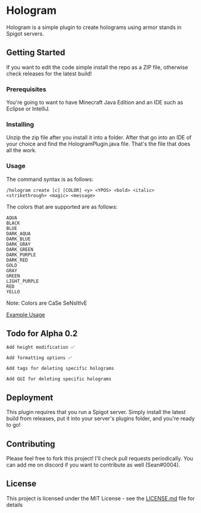 # Hologram

Hologram is a simple plugin to create holograms using armor stands in Spigot servers.  


## Getting Started

If you want to edit the code simple install the repo as a ZIP file, otherwise check releases for the latest build!

### Prerequisites

You're going to want to have Minecraft Java Edition and an IDE such as Eclipse or IntelliJ.

### Installing

Unzip the zip file after you install it into a folder. After that go into an IDE of your choice and find the HologramPlugin.java file. That's the file that does all the work. 

### Usage 

The command syntax is as follows:
```
/hologram create [c] [COLOR] <y> <YPOS> <bold> <italic> <strikethrough> <magic> <message>
``` 

The colors that are supported are as follows: 

```
AQUA
BLACK
BLUE
DARK_AQUA
DARK_BLUE
DARK_GRAY
DARK_GREEN
DARK_PURPLE
DARK_RED
GOLD
GRAY
GREEN
LIGHT_PURPLE
RED
YELLO
```
Note: Colors are CaSe SeNsItIvE

[Example Usage](https://seancornell.io/ss/4q9mzfmm.gif)

## Todo for Alpha 0.2

```
Add height modification ✅ 

Add formatting options ✅ 

Add tags for deleting specific holograms

Add GUI for deleting specific holograms
```

## Deployment

This plugin requires that you run a Spigot server. Simply install the latest build from releases, put it into your server's plugins folder, and you're ready to go!

## Contributing

Please feel free to fork this project! I'll check pull requests periodically. You can add me on discord if you want to contribute as well (Sean#0004).

## License

This project is licensed under the MIT License - see the [LICENSE.md](https://github.com/sp00p/Hologram/blob/master/LICENSE) file for details


